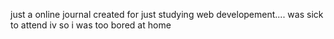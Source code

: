 just a online journal 
created for just studying web developement.... was sick to attend iv so i was too bored at home
